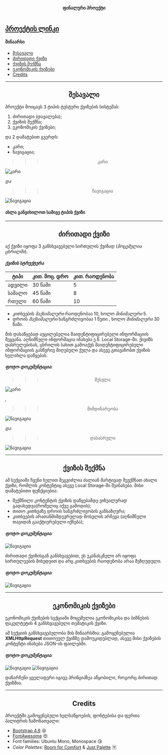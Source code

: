 <center><b>ფინალური პროექტი</b></center>
<br/>

 [პროექტის ლინკი](https://gicharkviani.github.io/theFirstJSProject/)
---

#### შინაარსი
* [შესავალი](#shesavali)
* [ძირითადი ქვიზი](#pirveliSeqcia)
* [ქვიზის შექმნა](#meoreSeqcia)
* [ეკონომიკის ქვიზები](#mesameSeqcia)
* [Credits](#credits)

---

## <center>შესავალი</center> <a name="shesavali"></a>
პროექტი მოიცავს 3 ტიპის ტესტური ქვიზების სისტემას:
1. ძირითადი (დავალება);
2. ქვიზის შექმნა;
3. ეკონომიკის ქვიზები;

და 2 დამატებით გვერდს:
- კარი;
- ნავიგაცია;

>>><center>კარი</center>
![კარი](./forMarkDown/kari.png)

_და_
>>><center>ნავიგაცია</center>
![ნავიგაცია](./forMarkDown/sarchevi.png)

#### ახლა განვიხილოთ სამივე ტიპის ქვიზი

---

## <center>ძირითადი ქვიზი</center> <a name="pirveliSeqcia"></a>
აქ ქვიზი იყოფა 3 განსხვავებული სირთულის ქვიზად (*მოცემულია ცხრილში*).

#### *ქვიზის სტრუქტურა* 
|ტიპი|კით. მოც. დრო|კით. რაოდენობა|
|---|---|---|
|ადვილი|30 წამი|5|
|საშალო|45 წამი|8|
|რთული|60 წამი|10|

- კითხვების *მაქსიმალური* რაოდენობაა 10, ხოლო *მინიმალური* 5.
- დროის *მაქსიმალური* ხანგრძლივობაა 1 წუთი , ხოლო *მინიმალური* 30 წამი.

მის დასაწყებად აუცილებელია მაიდენტიფიცირებელი ინფორმაციის შეყვანა. აღნიშნული ინფორმაცია ინახება ე.წ. Local Storage-ში.
ქივიზს დასრულებისას, ცხრილის სახით გამოაქვს მაიდენტიფიცირებელი ინფორმაციის გასწვრივ მიღებული ქულა და ასევე გთავაზობთ ქვიზის ხელახლა დაწყებას.
##### ფოტო-დოკუმენტაცია:

>>><center>შესვლა</center>
![კარი](./forMarkDown/shesvla.png)

_,_
>>><center>მიმდინარეობა</center>
![ნავიგაცია](./forMarkDown/mimdinareoba.png)

_და_
>>><center>დასასრული</center>
![ნავიგაცია](./forMarkDown/dasasruli.png)

---

## <center>ქვიზის შექმნა</center> <a name="meoreSeqcia"></a>

ამ სექციაში ჩვენი ხელით შეგვიძლია ძალიან მარტივად შევქმნათ ახალი ქვიზი, რომლის კონტენტიც ასევე Local Storage-ში შეინახება.
მისი დამატებითი ფუნქციებია:
- შექმნილი კონტენტის ქვიზის დაწყებამდე ვიზუალურად გადახედვა(რომელიც იქვე გამოდის);
- თითო კითხვაზე დროის ხანგრძლივობის განსაზღვრა;
- კითხვების არათანმიმდევრულად მოსვლის არჩევა (აღნიშნული თავიდან გააქტიურებული იქნება);

##### ფოტო-დოკუმენტაცია:
![ნავიგაცია](./forMarkDown/sheqmna.png)

ძირითადი ქვიზისგან განსხვავებით, ეს უკანასკნელი არ იყოფა სირთულეების მიხედვით და არც კითხვების რაოდენობა არაა შეზღუდული.

##### ფოტო-დოკუმენტაცია:
![ნავიგაცია](./forMarkDown/araDayofa.png)

---

## <center>ეკონომიკის ქვიზები</center> <a name="mesameSeqcia"></a>

ეკონომიკის ქვიზების სექციაში მოცემულია ეკონომიკისა და ბიზნესის ფაკულტეტის 4 განსხვავებული თემატიკის ქვიზი.

ამ სექციის განსხვავებულობა მის შინაარსშია: გამოყენებულია **XMLHttpRequest** თითოეულ ქვიზზე დამოუკიდებლად, ასევე მისი ქვიზების კონტენტი ინახება JSON-ის ფაილებში.

##### ფოტო-დოკუმენტაცია:
![ნავიგაცია](./forMarkDown/mtavariEconom.png)
![ნავიგაცია](./forMarkDown/ertiEconom.png)

დანარჩენი ყველაფერი იგივე პრინციპზეა აწყობილი, როგორც ძირითად ქვიზშია.

---

## <center>Credits</center> <a name="credits"></a>
პროექტში გამოყენებული ხელსაწყოების, ფონტებისა და ფერთა პალიტრის ჩამონათვალი:
- <a href="https://getbootstrap.com/docs/4.6/getting-started/introduction/">Bootstrap 4.6</a> :stuck_out_tongue_closed_eyes:
- <a href="https://fontawesome.com/">FontAwesome</a> :heart_eyes:
- Font families: Ubuntu Mono, Monospace :kissing_heart:
- *Color Palettes*: <a href="https://www.canva.com/colors/color-palettes/room-for-comfort/">Room for Comfort</a> & <a href="https://coolors.co/f94144-f3722c-f8961e-f9c74f-90be6d-43aa8b-577590">Just Palette</a> :sa:










